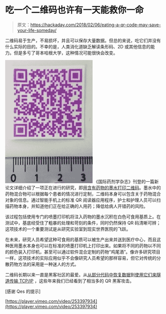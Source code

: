 # 吃一个二维码也许有一天能救你一命

> 原文：<https://hackaday.com/2018/02/06/eating-a-qr-code-may-save-your-life-someday/>

二维码易于生产，不易损坏，并且可以保存大量数据。但总的来说，吃它们并没有什么实际的目的。不幸的是，人类消化道缺乏解读条形码、2D 或其他信息的能力。但是多亏了哥本哈根大学，这种情况可能很快会改变。

[![](img/d2a6fa70a338622006cb4f1c1b4523ce.png)](https://hackaday.com/wp-content/uploads/2018/02/qrdrugs_detail.jpg) 《国际药剂学杂志》刊登的一篇新论文详细介绍了一项正在进行的研究，即[用含有药物的墨水打印二维码](http://healthsciences.ku.dk/news/2018/01/new-technology-edible-qr-code-can-be-the-medicine-of-the-future/)。墨水中的药物混合物可以根据每个患者的情况进行定制，二维码本身可以包含关于药物混合对象的信息。通过智能手机上的标准 QR 阅读器应用程序，护士和护理人员可以扫描药物本身，并知道他们正在给正确的人用药；降低给病人开错药的风险。

该过程包括使用专门的喷墨打印机将注入药物的墨水沉积在白色可食用基质上。在测试中，基底经受住了粗暴的处理和苛刻的条件，同时仍然保持 QR 码清晰可辨；这项技术的一个重要测试是从研究实验室到现实世界医院的飞跃。

在未来，研究人员希望这种可食用的基质可以被生产出来并送到医疗中心，而且这种医用墨水本身也可以在标准的喷墨打印机上打印出来。如果将不同的药物以不同的颜色装入打印机，甚至可以通过软件混合定制的药物“鸡尾酒”。像许多研究项目一样，这项技术的实际应用似乎不会像研究人员希望的那样容易，但它对传统的分散药物方法的采用是一种迷人的方式。

二维码长期以来一直是黑客社区的最爱。从[从部分代码中恢复数据](https://hackaday.com/2017/10/26/reconstructing-a-blurry-qr-code/)到[使用它们来隧道传输 TCP/IP](https://hackaday.com/2016/11/22/ip-over-qr-codes/) ，这些年来我们已经看到了相当多的 QR 黑客攻击。

[感谢 Qes 的提示]

[https://player.vimeo.com/video/253397934](https://player.vimeo.com/video/253397934)